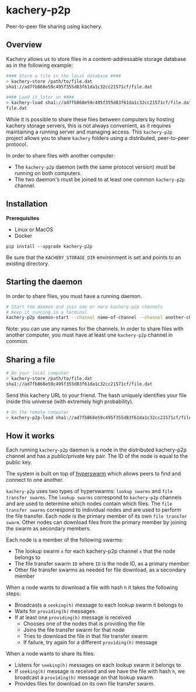 # kachery-p2p

Peer-to-peer file sharing using kachery.

## Overview

Kachery allows us to store files in a content-addressable storage database as in the following example:

```bash
#### Store a file in the local database ####
> kachery-store /path/to/file.dat
sha1://ad7fb868e59c495f355d83f61da1c32cc21571cf/file.dat

#### Load it later on ####
> kachery-load sha1://ad7fb868e59c495f355d83f61da1c32cc21571cf/file.dat --dest file.dat
file.dat
```

While it is possible to share these files between computers by hosting kachery storage servers, this is not always convenient, as it requires maintaining a running server and managing access. This `kachery-p2p` project allows you to share `kachery` folders using a distributed, peer-to-peer protocol.

In order to share files with another computer:

* The `kachery-p2p` daemon (with the same protocol version) must be running on both computers.
* The two daemon's must be joined to at least one common `kachery-p2p` channel.

## Installation

**Prerequisites**

* Linux or MacOS
* Docker

```
pip install --upgrade kachery-p2p
```

Be sure that the `KACHERY_STORAGE_DIR` environment is set and points to an existing directory.

## Starting the daemon

In order to share files, you must have a running daemon.

```bash
# Start the daemon and join one or more kachery-p2p channels
# Keep it running in a terminal
kachery-p2p daemon-start --channel name-of-channel --channel another-channel ...
```

Note: you can use any names for the channels. In order to share files with another computer, you must have at least one `kachery-p2p` channel in common.

## Sharing a file

```bash
# On your local computer
> kachery-store /path/to/file.dat
sha1://ad7fb868e59c495f355d83f61da1c32cc21571cf/file.dat
```

Send this kachery URL to your friend. The hash uniquely identifies your file inside this universe (with extremely high probability).

```bash
# On the remote computer
> kachery-p2p-load sha1://ad7fb868e59c495f355d83f61da1c32cc21571cf/file.dat --dest file.dat
```

## How it works

Each running `kachery-p2p` daemon is a node in the distributed kachery-p2p channel and has a public/private key pair. The ID of the node is equal to the public key.

The system is built on top of [hyperswarm](https://github.com/hyperswarm/hyperswarm) which allows peers to find and connect to one another.

`kachery-p2p` uses two types of hyperswarms: `lookup swarms` and `file transfer swarms`. The `lookup swarms` correspond to `kachery-p2p` channels and are used to determine which nodes contain which files. The `file transfer swarms` correspond to individual nodes and are used to perform the file transfer. Each node is the primary member of its own `file transfer swarm`. Other nodes can download files from the primary member by joining the swarm as secondary members.

Each node is a member of the following swarms:
* The lookup swarm `x` for each kachery-p2p channel `x` that the node belongs to
* The file transfer swarm `ID` where `ID` is the node ID, as a primary member
* Other file transfer swarms as needed for file download, as a secondary member

When a node wants to download a file with hash `h` it takes the following steps:
* Broadcasts a `seeking(h)` message to each lookup swarm it belongs to
* Waits for `providing(h)` messages
* If at least one `providing(h)` message is received
    - Chooses one of the nodes that is providing the file
    - Joins the file transfer swarm for that node
    - Tries to download the file in that file transfer swarm
    - If failure, try again for a different `providing(h)` message

When a node wants to share its files:
* Listens for `seeking(h)` messages on each lookup swarm it belongs to
* If `seeking(h)` message is received and we have the file with hash `h`, we broadcast a `providing(h)` message on that lookup swarm.
* Provides files for download on its own file transfer swarm.
